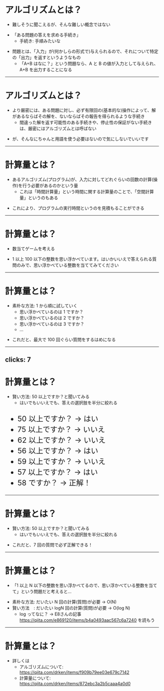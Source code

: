 # アルゴリズムとは？

- 難しそうに聞こえるが、そんな難しい概念ではない

<v-click>

+ 「ある問題の答えを求める手続き」
  - 手続き: 手順みたいな

</v-click>

<v-click>

- 問題とは、「入力」が(何かしらの形式で)与えられるので、それについて特定の「出力」を返すというようなもの
  - 「A+B はなに？」という問題なら、A と B の値が入力として与えられ、A+B を出力することになる

</v-click>

---

# アルゴリズムとは？

- より厳密には、ある問題に対し、必ず有限回の(基本的な)操作によって、解があるならばその解を、ないならばその報告を得られるような手続き
  - 間違った解を返す可能性のある手続きや、停止性の保証がない手続きは、厳密にはアルゴリズムとは呼ばない

+ が、そんなにちゃんと用語を使う必要はないので気にしないでいいです

---

# 計算量とは？

- あるアルゴリズム(プログラム)が、入力に対してどれぐらいの回数の計算(操作)を行う必要があるのかという量
  - これは「時間計算量」という時間に関する計算量のことで、「空間計算量」というのもある

<v-click>

+ これにより、プログラムの実行時間というのを見積もることができる

</v-click>

---

# 計算量とは？

- 数当てゲームを考える

<v-click>

+ 1 以上 100 以下の整数を思い浮かべています。はいかいいえで答えられる質問のみで、思い浮かべている整数を当ててみてください

</v-click>

---

# 計算量とは？

- 素朴な方法: 1 から順に試していく
  - 思い浮かべているのは 1 ですか？
  - 思い浮かべているのは 2 ですか？
  - 思い浮かべているのは 3 ですか？
  - ...

<v-click>

+ これだと、最大で 100 回ぐらい質問をするはめになる

</v-click>

---
clicks: 7
---

# 計算量とは？

- 賢い方法: 50 以上ですか？と聞いてみる
  - はいでもいいえでも、答えの選択肢を半分に絞れる

<ul id="rei">

<li v-click="1">
50 以上ですか？ -> はい
</li><li v-click="2">
75 以上ですか？ -> いいえ
</li><li v-click="3">
62 以上ですか？ -> いいえ
</li><li v-click="4">
56 以上ですか？ -> はい
</li><li v-click="5">
59 以上ですか？ -> いいえ
</li><li v-click="6">
57 以上ですか？ -> はい
</li><li v-click="7">
58 ですか？ -> 正解！
</li>

</ul>

<style>

#rei {
  font-size: 24px;
}

</style>

---

# 計算量とは？

- 賢い方法: 50 以上ですか？と聞いてみる
  - はいでもいいえでも、答えの選択肢を半分に絞れる

+ これだと、7 回の質問で必ず正解できる！

---

# 計算量とは？

- 「1 以上 N 以下の整数を思い浮かべてるので、思い浮かべている整数を当てて」という問題だと考えると...

+ 素朴な方法: だいたい N 回の計算(質問)が必要 → O(N)
+ 賢い方法　: だいたい logN 回の計算(質問)が必要 → O(log N)
  - log ってなに？ → E8さんの記事 https://qiita.com/e869120/items/b4a0493aac567c6a7240 を読もう

---

# 計算量とは？

- 詳しくは
  - アルゴリズムについて: https://qiita.com/drken/items/f909b79ee03e679c7142
  - 計算量について: https://qiita.com/drken/items/872ebc3a2b5caaa4a0d0
